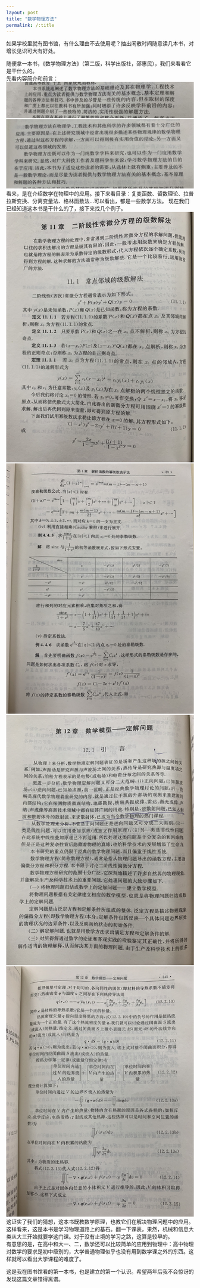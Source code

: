 ```yaml
---
layout: post
title: "数学物理方法"
permalink: /:title
---
```

如果学校里就有图书馆，有什么理由不去使用呢？抽出闲散时间随意读几本书，对增长见识可大有好处。  

随便拿一本书，《数学物理方法》（第二版，科学出版社，邵惠民），我们来看看它是干什么的。  
先看内容简介和前言： 
![内容简介](../resource\2019-09-13-Mathematical_Physical_Method\1.jpeg "内容简介")  
![前言](../resource\2019-09-13-Mathematical_Physical_Method\2.jpeg "前言")  
看来，是在介绍数学在物理中的应用。接下来看目录：复变函数、留数理论、拉普拉斯变换、分离变量法、格林函数法...可以看出，都是一些数学方法。 
现在我们已经知道这本书是干什么的了，接下来找几个例子。  
![数学原理](../resource\2019-09-13-Mathematical_Physical_Method\3.jpg "数学原理") 
![数学原理](../resource\2019-09-13-Mathematical_Physical_Method\4.jpg "数学原理")   
![物理问题](../resource\2019-09-13-Mathematical_Physical_Method\5.jpg "物理问题")  
![物理问题](../resource\2019-09-13-Mathematical_Physical_Method\6.jpg "物理问题")  
这证实了我们的猜想，这本书既教数学原理，也教它们在解决物理问题中的应用。这样看来，这是本书是学习物理道路上的基石。翻一下课表，果然，机械和信息大类从大三开始就要学这门课。对于没有止境的学习之路，这算是较早的。  
有意思的是，在高中和大一、二，数学还可以比较简单的应用到物理中：高中物理对数学的要求是初中级别的，大学普通物理似乎也没有用到数学课之外的东西。这样就可以看出大学课程的难度了。  

这是我在图书馆看的第一本书，也是建立的第一个认识。希望两年后我不会惊讶的发现这篇文章错得离谱。